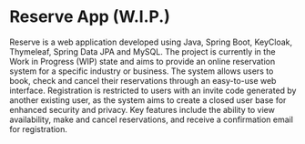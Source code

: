 # Reserve App (W.I.P.)



Reserve is a web application developed using Java, Spring Boot, KeyCloak, Thymeleaf, Spring Data JPA and MySQL.
The project is currently in the Work in Progress (WIP) state and aims to provide an online reservation system for a specific industry or business.
The system allows users to book, check and cancel their reservations through an easy-to-use web interface.
Registration is restricted to users with an invite code generated by another existing user, as the system aims to create a closed user base for enhanced security and privacy.
Key features include the ability to view availability, make and cancel reservations, and receive a confirmation email for registration.
